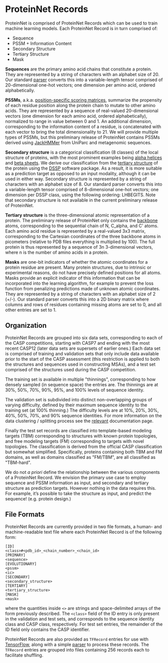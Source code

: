 # ProteinNet Records
ProteinNet is comprised of ProteinNet Records which can be used to train machine learning models. Each ProteinNet Record is in turn comprised of:

* Sequence
* PSSM + Information Content
* Secondary Structure
* Tertiary Structure
* Mask

**Sequences** are the primary amino acid chains that constitute a protein. They are represented by a string of characters with an alphabet size of 20. Our standard [parser](../code/tf_parser.py) converts this into a variable-length tensor comprised of 20-dimensional one-hot vectors; one dimension per amino acid, ordered alphabetically.

**PSSMs**, a.k.a. [position-specific scoring matrices](https://en.wikipedia.org/wiki/Position_weight_matrix), summarize the propensity of each residue position along the protein chain to mutate to other amino acids. They are represented by a sequence of real-valued 20-dimensional vectors (one dimension for each amino acid, ordered alphabetically), normalized to range in value between 0 and 1. An additional dimension, corresponding to the information content of a residue, is concatenated with each vector to bring the total dimensionality to 21. We will provide multiple types of PSSMs, but this preliminary release of ProteinNet contains PSSMs derived using [JackHMMer](http://hmmer.org) from UniParc and metagenomic sequences.

**Secondary structure** is a categorical classification (8 classes) of the local structure of proteins, with the most prominent examples being [alpha helices](https://en.wikipedia.org/wiki/Alpha_helix) and [beta sheets](https://en.wikipedia.org/wiki/Beta_sheet). We derive our classification from the [tertiary structure](https://en.wikipedia.org/wiki/Protein_tertiary_structure) of the protein using the [DSSP](http://swift.cmbi.ru.nl/gv/dssp/) software package. As a result, it is more suitable as a prediction target as opposed to an input modality, although it can be used in either way. Secondary structure is represented by a string of characters with an alphabet size of 8. Our standard parser converts this into a variable-length tensor comprised of 8-dimensional one-hot vectors; one dimension per DSSP class, using the following ordering: LHBEGITS. Note that secondary structure is not available in the current preliminary release of ProteinNet.

**Tertiary structure** is the three-dimensional atomic representation of a protein. The preliminary release of ProteinNet only contains the [backbone](https://en.wikipedia.org/wiki/Backbone_chain) atoms, corresponding to the sequential chain of N, C_alpha, and C' atoms. Each amino acid residue is represented by a real-valued 3x3 matrix, corresponding to the Cartesian coordinates of the three backbone atoms in picometers (relative to PDB files everything is multiplied by 100). The full protein is thus represented by a sequence of 3n 3-dimensional vectors, where n is the number of amino acids in a protein.

**Masks** are one-bit indicators of whether the atomic coordinates for a protein residue are present. Many protein structures, due to intrinsic or experimental reasons, do not have precisely defined positions for all atoms. Masks provide an explicit indicator of this information that can be incorporated into the learning algorithm, for example to prevent the loss function from penalizing predictions made of unknown atomic coordinates. They are represented by a string of characters with an alphabet size of 2 (+/-). Our standard parser converts this into a 2D binary matrix where columns and rows of residues containing missing atoms are set to 0, and all other entries are set to 1.

## Organization

ProteinNet Records are grouped into six data sets, corresponding to each of the CASP competitions, starting with CASP7 and ending with the most recent CASP12 (later data sets are supersets of earlier ones.) Each data set is comprised of training and validation sets that only include data available prior to the start of the CASP assessment (this restriction is applied to both the structures and sequences used in constructing MSAs), and a test set comprised of the structures used during the CASP competition.

The training set is available in multiple "thinnings", corresponding to how densely sampled (in sequence space) the entries are. The thinnings are at 30%, 50%, 70%, 90%, 95%, and 100% levels of sequence identity.

The validation set is subdivided into distinct non-overlapping groups of varying difficulty, defined by their maximum sequence identity to the training set (at 100% thinning.) The difficulty levels are at 10%, 20%, 30%, 40%, 50%, 70%, and 90% sequence identities. For more information on the data clustering / splitting process see the [relevant](splitting_methodology.md) documentation page.

Finally the test set records are classified into template-based modeling targets (TBM) corresponding to structures with known protein topologies, and free modeling targets (FM) corresponding to targets with novel topologies. The classification is derived from the official CASP classification but somewhat simplified. Specifically, proteins containing both TBM and FM domains, as well as domains classified as "FM/TBM", are all classified as "TBM-hard".

We do not _a priori_ define the relationship between the various components of a ProteinNet Record. We envision the primary use case to employ sequence and PSSM information as input, and secondary and tertiary structure as prediction targets. However nothing in the data requires this. For example, it’s possible to take the structure as input, and predict the sequence! (e.g. protein design.)

## File Formats

ProteinNet Records are currently provided in two file formats, a human- and machine-readable text file where each ProteinNet Record is of the following form:

```
[ID]
<class>#<pdb_id>_<chain_number>_<chain_id>
[PRIMARY]
<sequence>
[EVOLUTIONARY]
<pssm>
<ic>
[SECONDARY]
<secondary_structure>
[TERTIARY]
<tertiary_structure>
[MASK]
<mask>
```

where the quantities inside `<>` are strings and space-delimited arrays of the form previously described. The `<class>` field of the ID entry is only present in the validation and test sets, and corresponds to the sequence identity class and CASP class, respectively. For test set entries, the remainder of the ID field only contains the CASP identifier.

ProteinNet Records are also provided as `TFRecord` entries for use with [TensorFlow](https://www.tensorflow.org), along with a simple [parser](../code/tf_parser.py) to process these records. The `TFRecord` entries are grouped into files containing 256 records each to facilitate shuffling.
